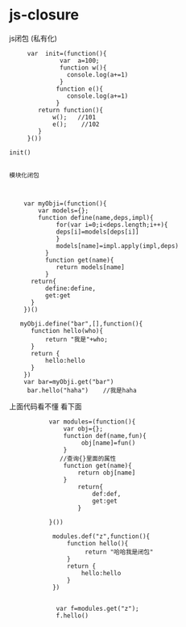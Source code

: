# js-closure
js闭包 (私有化)
   
   
         var  init=(function(){
         	      var  a=100;
         	      function w(){
         	      	console.log(a+=1)
         	      }
                 function e(){
                 	console.log(a+=1)
                 }
           	return function(){
          		w();   //101
          		e();    //102
         	} 	
         }())
    
    init()


    模块化闭包
    
        
  
        var myObji=(function(){
            var models={};
            function define(name,deps,impl){
                 for(var i=0;i<deps.length;i++){
                 deps[i]=models[deps[i]]
                 }
                 models[name]=impl.apply(impl,deps)
              }
              function get(name){
                 return models[name]
              } 
          return{
              define:define,
              get:get
          }
        })()

       myObji.define("bar",[],function(){
          function hello(who){
              return "我是"+who; 
          }
          return {
              hello:hello
          }
        })
        var bar=myObji.get("bar")
         bar.hello("haha")    //我是haha




   上面代码看不懂 看下面
   
   
               var modules=(function(){
                   var obj={};
                   function def(name,fun){
                        obj[name]=fun()
                   }
                  //查询{}里面的属性
                   function get(name){
                       return obj[name]
                   }
                       return{
                           def:def,
                           get:get 
                       }

               }())

                modules.def("z",function(){
                    function hello(){
                         return "哈哈我是闭包"
                    }
                    return {
                        hello:hello
                    }
                })


                 var f=modules.get("z");
                 f.hello()



